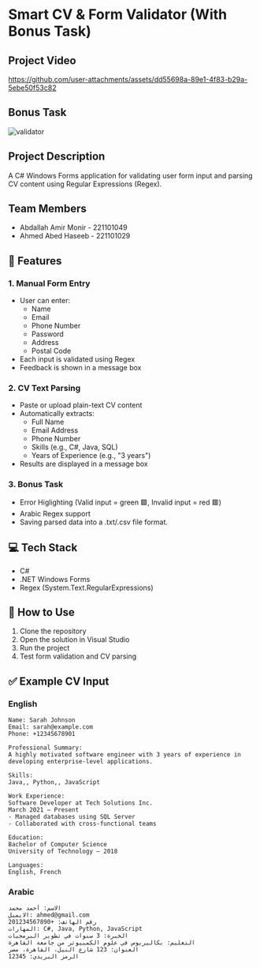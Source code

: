 # Smart CV & Form Validator (With Bonus Task)


## Project Video
https://github.com/user-attachments/assets/dd55698a-89e1-4f83-b29a-5ebe50f53c82

## Bonus Task
![validator](https://github.com/user-attachments/assets/338c157c-cdce-4a23-9ef4-378aec4b4921)

## Project Description
A C# Windows Forms application for validating user form input and parsing CV content using Regular Expressions (Regex).

## Team Members
- Abdallah Amir Monir - 221101049
- Ahmed Abed Haseeb - 221101029

## 🚀 Features

### 1. Manual Form Entry
- User can enter:
  - Name
  - Email
  - Phone Number
  - Password
  - Address
  - Postal Code
- Each input is validated using Regex
- Feedback is shown in a message box

### 2. CV Text Parsing
- Paste or upload plain-text CV content
- Automatically extracts:
  - Full Name
  - Email Address
  - Phone Number
  - Skills (e.g., C#, Java, SQL)
  - Years of Experience (e.g., "3 years")
- Results are displayed in a message box

### 3. Bonus Task
- Error Higlighting (Valid input = green 🟩, Invalid input = red 🟥)
- Arabic Regex support
- Saving parsed data into a .txt/.csv file format.

## 💻 Tech Stack

- C#
- .NET Windows Forms
- Regex (System.Text.RegularExpressions)

## 📂 How to Use

1. Clone the repository
2. Open the solution in Visual Studio
3. Run the project
4. Test form validation and CV parsing

## ✅ Example CV Input
### English
```
Name: Sarah Johnson  
Email: sarah@example.com  
Phone: +12345678901  

Professional Summary:  
A highly motivated software engineer with 3 years of experience in developing enterprise-level applications. 

Skills:  
Java,, Python,, JavaScript  

Work Experience:  
Software Developer at Tech Solutions Inc.  
March 2021 – Present  
- Managed databases using SQL Server  
- Collaborated with cross-functional teams  

Education:  
Bachelor of Computer Science  
University of Technology – 2018

Languages:  
English, French
```
### Arabic
```
الاسم: أحمد محمد
الايميل: ahmed@gmail.com
رقم الهاتف: +201234567890
المهارات: C#, Java, Python, JavaScript
الخبرة: 3 سنوات في تطوير البرمجيات
التعليم: بكاليريوس في علوم الكمبيوتر من جامعة القاهرة
العنوان: 123 شارع النيل، القاهرة، مصر
الرمز البريدي: 12345
```
